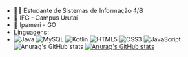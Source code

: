 - 👨‍💻 Estudante de Sistemas de Informação 4/8
- 🎒 IFG - Campus Urutaí
- 📍 Ipameri - GO
- Linguagens:
- 
  ![Java](https://img.shields.io/badge/java-%23ED8B00.svg?style=for-the-badge&logo=openjdk&logoColor=white)
  ![MySQL](https://img.shields.io/badge/mysql-4479A1.svg?style=for-the-badge&logo=mysql&logoColor=white)
  ![Kotlin](https://img.shields.io/badge/kotlin-%237F52FF.svg?style=for-the-badge&logo=kotlin&logoColor=white)
  ![HTML5](https://img.shields.io/badge/html5-%23E34F26.svg?style=for-the-badge&logo=html5&logoColor=white)
  ![CSS3](https://img.shields.io/badge/css3-%231572B6.svg?style=for-the-badge&logo=css3&logoColor=white)
  ![JavaScript](https://img.shields.io/badge/javascript-%23323330.svg?style=for-the-badge&logo=javascript&logoColor=%23F7DF1E)
  ![Anurag's GitHub stats](https://github-readme-stats.vercel.app/api?username=rodvpx_icons=true)
  [![Anurag's GitHub stats](https://github-readme-stats.vercel.app/api?username=rodvpx)](https://github.com/anuraghazra/github-readme-stats)
